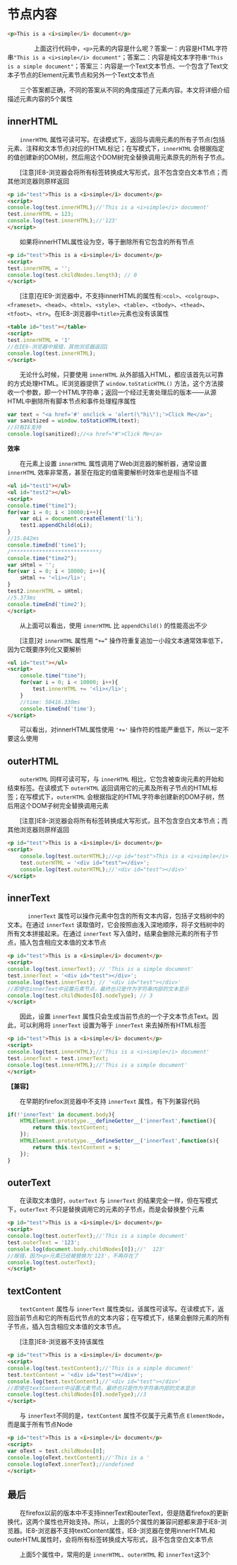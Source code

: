 ﻿# 节点内容

```html
<p>This is a <i>simple</i> document</p>
```
　　
　　上面这行代码中，`<p>`元素的内容是什么呢？答案一：内容是HTML字符串`"This is a <i>simple</i> document"`；答案二：内容是纯文本字符串`"This is a simple document"`；答案三：内容是一个Text文本节点、一个包含了Text文本子节点的Element元素节点和另外一个Text文本节点

　　三个答案都正确，不同的答案从不同的角度描述了元素内容。本文将详细介绍描述元素内容的5个属性


## innerHTML

　　`innerHTML` 属性可读可写。在读模式下，返回与调用元素的所有子节点(包括元素、注释和文本节点)对应的HTML标记；在写模式下，`innerHTML` 会根据指定的值创建新的DOM树，然后用这个DOM树完全替换调用元素原先的所有子节点。

　　[注意]IE8-浏览器会将所有标签转换成大写形式，且不包含空白文本节点；而其他浏览器则原样返回

```html
<p id="test">This is a <i>simple</i> document</p>
<script>
console.log(test.innerHTML);//'This is a <i>simple</i> document'
test.innerHTML = 123;
console.log(test.innerHTML);//'123'    
</script>
```

　　如果将innerHTML属性设为空，等于删除所有它包含的所有节点

```html
<p id="test">This is a <i>simple</i> document</p>
<script>
test.innerHTML = '';
console.log(test.childNodes.length); // 0
</script>
```

　　[注意]在IE9-浏览器中，不支持innerHTML的属性有:`<col>`、`<colgroup>`、`<frameset>`、`<head>`、`<html>`、`<style>`、`<table>`、`<tbody>`、`<thead>`、`<tfoot>`、`<tr>`。在IE8-浏览器中`<title>`元素也没有该属性

```html
<table id="test"></table>
<script>
test.innerHTML = '1'
//在IE9-浏览器中报错，其他浏览器返回1
console.log(test.innerHTML);
</script>
```

　　无论什么时候，只要使用 `innerHTML` 从外部插入HTML，都应该首先以可靠的方式处理HTML。IE浏览器提供了 `window.toStaticHTML()` 方法，这个方法接收一个参数，即一个HTML字符串；返回一个经过无害处理后的版本——从源HTML中删除所有脚本节点和事件处理程序属性

```javascript
var text = "<a href='#' onclick = 'alert(\"hi\");'>Click Me</a>";
var sanitized = window.toStaticHTML(text);
//只有IE支持
console.log(sanitized);//<a href="#">Click Me</a>
```

**效率**

　　在元素上设置 `innerHTML` 属性调用了Web浏览器的解析器，通常设置 `innerHTML` 效率非常髙，甚至在指定的值需要解析时效率也是相当不错

```html
<ul id="test1"></ul>
<ul id="test2"></ul>
<script>
console.time("time1");
for(var i = 0; i < 10000;i++){
    var oLi = document.createElement('li');
    test1.appendChild(oLi);   
}
//15.842ms
console.timeEnd('time1');
/****************************/
console.time("time2");
var sHtml = '';
for(var i = 0; i < 10000; i++){
    sHtml += '<li></li>';
}
test2.innerHTML = sHtml;
//5.373ms
console.timeEnd('time2');
</script>
```

　　从上面可以看出，使用 `innerHTML` 比 `appendChild()` 的性能高出不少

　　[注意]对 `innerHTML` 属性用 `“+=”` 操作符重复追加一小段文本通常效率低下，因为它既要序列化又要解析

```html
<ul id="test"></ul>
<script>
    console.time("time");
    for(var i = 0; i < 10000; i++){
        test.innerHTML += '<li></li>';
    }
    //time: 50416.330ms
    console.timeEnd('time');
</script>
```

　　可以看出，对innerHTML属性使用 `'+='` 操作符的性能严重低下，所以一定不要这么使用

## outerHTML

　　`outerHTML` 同样可读可写，与 `innerHTML` 相比，它包含被查询元素的开始和结束标签。在读模式下 `outerHTML` 返回调用它的元素及所有子节点的HTML标签；在写模式下，`outerHTML` 会根据指定的HTML字符串创建新的DOM子树，然后用这个DOM子树完全替换调用元素 

　　[注意]IE8-浏览器会将所有标签转换成大写形式，且不包含空白文本节点；而其他浏览器则原样返回

```html
<p id="test">This is a <i>simple</i> document</p>
<script>
    console.log(test.outerHTML);//<p id="test">This is a <i>simple</i> document</p>
    test.outerHTML = '<div id="test"></div>';
    console.log(test.outerHTML);//'<div id="test"></div>'
</script>
```
 
## innerText
　
　　`innerText` 属性可以操作元素中包含的所有文本内容，包括子文档树中的文本。在通过 `innerText` 读取值时，它会按照由浅入深地顺序，将子文档树中的所有文本拼接起来。在通过 `innerText` 写入值时，结果会删除元素的所有子节点，插入包含相应文本值的文本节点

```html
<p id="test">This is a <i>simple</i> document</p>
<script>
console.log(test.innerText); // 'This is a simple document'
test.innerText = '<div id="test"></div>';
console.log(test.innerText); // '<div id="test"></div>'
//即使在innerText中设置元素节点，最终也只是作为字符串内部的文本显示
console.log(test.childNodes[0].nodeType); // 3
</script>
```

　　因此，设置 `innerText` 属性只会生成当前节点的一个子文本节点Text。因此，可以利用将 `innerText` 设置为等于 `innerText` 来去掉所有HTML标签

```html
<p id="test">This is a <i>simple</i> document</p>
<script>
console.log(test.innerHTML);//'This is a <i>simple</i> document'
test.innerText = test.innerText;
console.log(test.innerHTML);//'This is a simple document'
</script>
```

**【兼容】**

　　在早期的firefox浏览器中不支持 `innerText` 属性，有下列兼容代码

```javascript
if(!'innerText' in document.body){
    HTMLElement.prototype.__defineGetter__('innerText',function(){
        return this.textContent;
    });
    HTMLElement.prototype.__defineSetter__('innerText',function(s){
        return this.textContent = s;
    });    
}
```
 

## outerText

　　在读取文本值时，`outerText` 与 `innerText` 的结果完全一样，但在写模式下，`outerText` 不只是替换调用它的元素的子节点，而是会替换整个元素

```html
<p id="test">This is a <i>simple</i> document</p>
<script>
console.log(test.outerText);//'This is a simple document'
test.outerText = '123';
console.log(document.body.childNodes[0]);//'  123'
//报错，因为<p>元素已经被替换为'123'，不再存在了
console.log(test.outerText);
</script>
```
 

## textContent

　　`textContent` 属性与 `innerText` 属性类似，该属性可读写。在读模式下，返回当前节点和它的所有后代节点的文本内容；在写模式下，结果会删除元素的所有子节点，插入包含相应文本值的文本节点。

　　[注意]IE8-浏览器不支持该属性

```html
<p id="test">This is a <i>simple</i> document</p>
<script>
console.log(test.textContent);//'This is a simple document'
test.textContent = '<div id="test"></div>';
console.log(test.textContent);//'<div id="test"></div>'
//即使在textContent中设置元素节点，最终也只是作为字符串内部的文本显示
console.log(test.childNodes[0].nodeType);//3
</script>
```

　　与 `innerText`不同的是，`textContent` 属性不仅属于元素节点 `ElementNode`，而是属于所有节点Node

```html
<p id="test">This is a <i>simple</i> document</p>
<script>
var oText = test.childNodes[0];
console.log(oText.textContent);//'This is a '
console.log(oText.innerText);//undefined
</script>
```
 

## 最后

　　在firefox以前的版本中不支持innerText和outerText，但是随着firefox的更新换代，这两个属性也开始支持。所以，上面的5个属性的兼容问题都来源于IE8-浏览器。IE8-浏览器不支持textContent属性，IE8-浏览器在使用innerHTML和outerHTML属性时，会将所有标签转换成大写形式，且不包含空白文本节点

　　上面5个属性中，常用的是 `innerHTML`、`outerHTML` 和 `innerText`这3个






